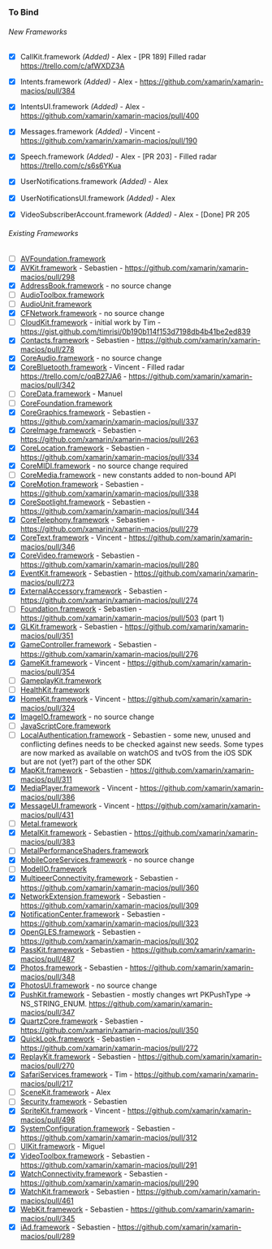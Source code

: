 ### To Bind
###### New Frameworks
- [X] CallKit.framework *(Added)* - Alex - [PR 189] Filled radar https://trello.com/c/afWXDZ3A
- [X] Intents.framework *(Added)* - Alex - https://github.com/xamarin/xamarin-macios/pull/384
- [X] IntentsUI.framework *(Added)* - Alex - https://github.com/xamarin/xamarin-macios/pull/400
- [X] Messages.framework *(Added)* - Vincent - https://github.com/xamarin/xamarin-macios/pull/190
- [X] Speech.framework *(Added)* - Alex - [PR 203] - Filled radar https://trello.com/c/s6s6YKua
- [X] UserNotifications.framework *(Added)* - Alex
- [X] UserNotificationsUI.framework *(Added)* - Alex
- [X] VideoSubscriberAccount.framework *(Added)* - Alex - [Done] PR 205


###### Existing Frameworks
- [ ] [AVFoundation.framework](https://github.com/xamarin/xamarin-macios/wiki/AVFoundation-iOS-Beta1)
- [X] [AVKit.framework](https://github.com/xamarin/xamarin-macios/wiki/AVKit-iOS-Beta1) - Sebastien - https://github.com/xamarin/xamarin-macios/pull/298
- [X] [AddressBook.framework](https://github.com/xamarin/xamarin-macios/wiki/AddressBook-iOS-Beta1) - no source change
- [ ] [AudioToolbox.framework](https://github.com/xamarin/xamarin-macios/wiki/AudioToolbox-iOS-Beta1)
- [ ] [AudioUnit.framework](https://github.com/xamarin/xamarin-macios/wiki/AudioUnit-iOS-Beta1)
- [X] [CFNetwork.framework](https://github.com/xamarin/xamarin-macios/wiki/CFNetwork-iOS-Beta1) - no source change
- [ ] [CloudKit.framework](https://github.com/xamarin/xamarin-macios/wiki/CloudKit-iOS-Beta1) - initial work by Tim - https://gist.github.com/timrisi/0b190b114f153d7198db4b41be2ed839
- [X] [Contacts.framework](https://github.com/xamarin/xamarin-macios/wiki/Contacts-iOS-Beta1) - Sebastien - https://github.com/xamarin/xamarin-macios/pull/278
- [X] [CoreAudio.framework](https://github.com/xamarin/xamarin-macios/wiki/CoreAudio-iOS-Beta1) - no source change
- [X] [CoreBluetooth.framework](https://github.com/xamarin/xamarin-macios/wiki/CoreBluetooth-iOS-Beta1) - Vincent - Filled radar https://trello.com/c/oqB27JA6 - https://github.com/xamarin/xamarin-macios/pull/342
- [ ] [CoreData.framework](https://github.com/xamarin/xamarin-macios/wiki/CoreData-iOS-Beta1) - Manuel
- [ ] [CoreFoundation.framework](https://github.com/xamarin/xamarin-macios/wiki/CoreFoundation-iOS-Beta1)
- [X] [CoreGraphics.framework](https://github.com/xamarin/xamarin-macios/wiki/CoreGraphics-iOS-Beta1) - Sebastien - https://github.com/xamarin/xamarin-macios/pull/337
- [X] [CoreImage.framework](https://github.com/xamarin/xamarin-macios/wiki/CoreImage-iOS-Beta1) - Sebastien - https://github.com/xamarin/xamarin-macios/pull/263
- [X] [CoreLocation.framework](https://github.com/xamarin/xamarin-macios/wiki/CoreLocation-iOS-Beta1) - Sebastien - https://github.com/xamarin/xamarin-macios/pull/334
- [X] [CoreMIDI.framework](https://github.com/xamarin/xamarin-macios/wiki/CoreMIDI-iOS-Beta1) - no source change required
- [ ] [CoreMedia.framework](https://github.com/xamarin/xamarin-macios/wiki/CoreMedia-iOS-Beta1) - new constants added to non-bound API
- [X] [CoreMotion.framework](https://github.com/xamarin/xamarin-macios/wiki/CoreMotion-iOS-Beta1) - Sebastien - https://github.com/xamarin/xamarin-macios/pull/338
- [X] [CoreSpotlight.framework](https://github.com/xamarin/xamarin-macios/wiki/CoreSpotlight-iOS-Beta1) - Sebastien - https://github.com/xamarin/xamarin-macios/pull/344
- [X] [CoreTelephony.framework](https://github.com/xamarin/xamarin-macios/wiki/CoreTelephony-iOS-Beta1) - Sebastien - https://github.com/xamarin/xamarin-macios/pull/279
- [X] [CoreText.framework](https://github.com/xamarin/xamarin-macios/wiki/CoreText-iOS-Beta1) - Vincent - https://github.com/xamarin/xamarin-macios/pull/346
- [X] [CoreVideo.framework](https://github.com/xamarin/xamarin-macios/wiki/CoreVideo-iOS-Beta1) - Sebastien - https://github.com/xamarin/xamarin-macios/pull/280
- [X] [EventKit.framework](https://github.com/xamarin/xamarin-macios/wiki/EventKit-iOS-Beta1) - Sebastien - https://github.com/xamarin/xamarin-macios/pull/273
- [X] [ExternalAccessory.framework](https://github.com/xamarin/xamarin-macios/wiki/ExternalAccessory-iOS-Beta1) - Sebastien - https://github.com/xamarin/xamarin-macios/pull/274
- [ ] [Foundation.framework](https://github.com/xamarin/xamarin-macios/wiki/Foundation-iOS-Beta1) - Sebastien - https://github.com/xamarin/xamarin-macios/pull/503 (part 1)
- [X] [GLKit.framework](https://github.com/xamarin/xamarin-macios/wiki/GLKit-iOS-Beta1) - Sebastien - https://github.com/xamarin/xamarin-macios/pull/351
- [X] [GameController.framework](https://github.com/xamarin/xamarin-macios/wiki/GameController-iOS-Beta1) - Sebastien - https://github.com/xamarin/xamarin-macios/pull/276
- [X] [GameKit.framework](https://github.com/xamarin/xamarin-macios/wiki/GameKit-iOS-Beta1) - Vincent - https://github.com/xamarin/xamarin-macios/pull/354
- [ ] [GameplayKit.framework](https://github.com/xamarin/xamarin-macios/wiki/GameplayKit-iOS-Beta1)
- [ ] [HealthKit.framework](https://github.com/xamarin/xamarin-macios/wiki/HealthKit-iOS-Beta1)
- [X] [HomeKit.framework](https://github.com/xamarin/xamarin-macios/wiki/HomeKit-iOS-Beta1) - Vincent - https://github.com/xamarin/xamarin-macios/pull/324
- [X] [ImageIO.framework](https://github.com/xamarin/xamarin-macios/wiki/ImageIO-iOS-Beta1) - no source change
- [ ] [JavaScriptCore.framework](https://github.com/xamarin/xamarin-macios/wiki/JavaScriptCore-iOS-Beta1)
- [ ] [LocalAuthentication.framework](https://github.com/xamarin/xamarin-macios/wiki/LocalAuthentication-iOS-Beta1) - Sebastien - some new, unused and conflicting defines needs to be checked against new seeds. Some types are now marked as available on watchOS and tvOS from the iOS SDK but are not (yet?) part of the other SDK
- [X] [MapKit.framework](https://github.com/xamarin/xamarin-macios/wiki/MapKit-iOS-Beta1) - Sebastien - https://github.com/xamarin/xamarin-macios/pull/311
- [X] [MediaPlayer.framework](https://github.com/xamarin/xamarin-macios/wiki/MediaPlayer-iOS-Beta1) - Vincent - https://github.com/xamarin/xamarin-macios/pull/386
- [X] [MessageUI.framework](https://github.com/xamarin/xamarin-macios/wiki/MessageUI-iOS-Beta1) - Vincent - https://github.com/xamarin/xamarin-macios/pull/431
- [ ] [Metal.framework](https://github.com/xamarin/xamarin-macios/wiki/Metal-iOS-Beta1)
- [X] [MetalKit.framework](https://github.com/xamarin/xamarin-macios/wiki/MetalKit-iOS-Beta1) - Sebastien - https://github.com/xamarin/xamarin-macios/pull/383
- [ ] [MetalPerformanceShaders.framework](https://github.com/xamarin/xamarin-macios/wiki/MetalPerformanceShaders-iOS-Beta1)
- [X] [MobileCoreServices.framework](https://github.com/xamarin/xamarin-macios/wiki/MobileCoreServices-iOS-Beta1) - no source change
- [ ] [ModelIO.framework](https://github.com/xamarin/xamarin-macios/wiki/ModelIO-iOS-Beta1)
- [X] [MultipeerConnectivity.framework](https://github.com/xamarin/xamarin-macios/wiki/MultipeerConnectivity-iOS-Beta1) - Sebastien - https://github.com/xamarin/xamarin-macios/pull/360
- [X] [NetworkExtension.framework](https://github.com/xamarin/xamarin-macios/wiki/NetworkExtension-iOS-Beta1) - Sebastien - https://github.com/xamarin/xamarin-macios/pull/309
- [X] [NotificationCenter.framework](https://github.com/xamarin/xamarin-macios/wiki/NotificationCenter-iOS-Beta1) - Sebastien - https://github.com/xamarin/xamarin-macios/pull/323
- [X] [OpenGLES.framework](https://github.com/xamarin/xamarin-macios/wiki/OpenGLES-iOS-Beta1) - Sebastien - https://github.com/xamarin/xamarin-macios/pull/302
- [X] [PassKit.framework](https://github.com/xamarin/xamarin-macios/wiki/PassKit-iOS-Beta1) - Sebastien - https://github.com/xamarin/xamarin-macios/pull/487
- [X] [Photos.framework](https://github.com/xamarin/xamarin-macios/wiki/Photos-iOS-Beta1) - Sebastien - https://github.com/xamarin/xamarin-macios/pull/348
- [X] [PhotosUI.framework](https://github.com/xamarin/xamarin-macios/wiki/PhotosUI-iOS-Beta1) - no source change
- [X] [PushKit.framework](https://github.com/xamarin/xamarin-macios/wiki/PushKit-iOS-Beta1) - Sebastien - mostly changes wrt PKPushType -> NS_STRING_ENUM. https://github.com/xamarin/xamarin-macios/pull/347
- [X] [QuartzCore.framework](https://github.com/xamarin/xamarin-macios/wiki/QuartzCore-iOS-Beta1) - Sebastien - https://github.com/xamarin/xamarin-macios/pull/350
- [X] [QuickLook.framework](https://github.com/xamarin/xamarin-macios/wiki/QuickLook-iOS-Beta1) - Sebastien - https://github.com/xamarin/xamarin-macios/pull/272
- [X] [ReplayKit.framework](https://github.com/xamarin/xamarin-macios/wiki/ReplayKit-iOS-Beta1) - Sebastien - https://github.com/xamarin/xamarin-macios/pull/270
- [X] [SafariServices.framework](https://github.com/xamarin/xamarin-macios/wiki/SafariServices-iOS-Beta1) - Tim - https://github.com/xamarin/xamarin-macios/pull/217
- [ ] [SceneKit.framework](https://github.com/xamarin/xamarin-macios/wiki/SceneKit-iOS-Beta1) - Alex
- [ ] [Security.framework](https://github.com/xamarin/xamarin-macios/wiki/Security-iOS-Beta1) - Sebastien
- [X] [SpriteKit.framework](https://github.com/xamarin/xamarin-macios/wiki/SpriteKit-iOS-Beta1) - Vincent - https://github.com/xamarin/xamarin-macios/pull/498
- [X] [SystemConfiguration.framework](https://github.com/xamarin/xamarin-macios/wiki/SystemConfiguration-iOS-Beta1) - Sebastien - https://github.com/xamarin/xamarin-macios/pull/312
- [ ] [UIKit.framework](https://github.com/xamarin/xamarin-macios/wiki/UIKit-iOS-Beta1) - Miguel
- [X] [VideoToolbox.framework](https://github.com/xamarin/xamarin-macios/wiki/VideoToolbox-iOS-Beta1) - Sebastien - https://github.com/xamarin/xamarin-macios/pull/291
- [X] [WatchConnectivity.framework](https://github.com/xamarin/xamarin-macios/wiki/WatchConnectivity-iOS-Beta1) - Sebastien - https://github.com/xamarin/xamarin-macios/pull/290
- [X] [WatchKit.framework](https://github.com/xamarin/xamarin-macios/wiki/WatchKit-iOS-Beta1) - Sebastien - https://github.com/xamarin/xamarin-macios/pull/461
- [X] [WebKit.framework](https://github.com/xamarin/xamarin-macios/wiki/WebKit-iOS-Beta1) - Sebastien - https://github.com/xamarin/xamarin-macios/pull/345
- [X] [iAd.framework](https://github.com/xamarin/xamarin-macios/wiki/iAd-iOS-Beta1) - Sebastien - https://github.com/xamarin/xamarin-macios/pull/289